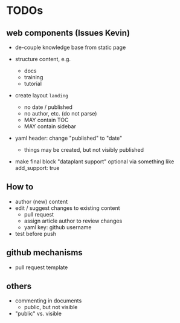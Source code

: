 # TODOs

## web components (Issues Kevin)

- de-couple knowledge base from static page
- structure content, e.g.
  - docs
  - training
  - tutorial

- create layout `landing`
  - no date / published
  - no author, etc. (do not parse)
  - MAY contain TOC
  - MAY contain sidebar

- yaml header: change "published" to "date"
  - things may be created, but not visibly published
- make final block "dataplant support" optional via something like add_support: true


## How to

- author (new) content
- edit / suggest changes to existing content
  - pull request
  - assign article author to review changes
  - yaml key: github username
- test before push

## github mechanisms

- pull request template

## others

- commenting in documents
  - public, but not visible
- "public" vs. visible  

